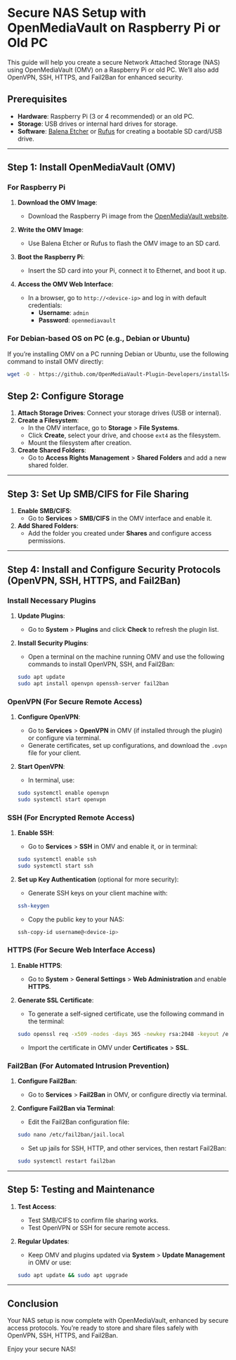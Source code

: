 # Secure NAS Setup with OpenMediaVault on Raspberry Pi or Old PC

This guide will help you create a secure Network Attached Storage (NAS) using OpenMediaVault (OMV) on a Raspberry Pi or old PC. We’ll also add OpenVPN, SSH, HTTPS, and Fail2Ban for enhanced security.

## Prerequisites

- **Hardware**: Raspberry Pi (3 or 4 recommended) or an old PC.
- **Storage**: USB drives or internal hard drives for storage.
- **Software**: [Balena Etcher](https://www.balena.io/etcher/) or [Rufus](https://rufus.ie/) for creating a bootable SD card/USB drive.

---

## Step 1: Install OpenMediaVault (OMV)

### For Raspberry Pi

1. **Download the OMV Image**:
   - Download the Raspberry Pi image from the [OpenMediaVault website](https://www.openmediavault.org/download.html).
   
2. **Write the OMV Image**:
   - Use Balena Etcher or Rufus to flash the OMV image to an SD card.

3. **Boot the Raspberry Pi**:
   - Insert the SD card into your Pi, connect it to Ethernet, and boot it up.

4. **Access the OMV Web Interface**:
   - In a browser, go to `http://<device-ip>` and log in with default credentials:
     - **Username**: `admin`
     - **Password**: `openmediavault`

### For Debian-based OS on PC (e.g., Debian or Ubuntu)

If you’re installing OMV on a PC running Debian or Ubuntu, use the following command to install OMV directly:

```bash
wget -O - https://github.com/OpenMediaVault-Plugin-Developers/installScript/raw/master/install | sudo bash

```
## Step 2: Configure Storage
1. **Attach Storage Drives**: Connect your storage drives (USB or internal).
2. **Create a Filesystem**:
    - In the OMV interface, go to **Storage** > **File Systems**.
    - Click **Create**, select your drive, and choose `ext4` as the filesystem.
    - Mount the filesystem after creation.
3. **Create Shared Folders**:
    - Go to **Access Rights Management** > **Shared Folders** and add a new shared folder.

---

## Step 3: Set Up SMB/CIFS for File Sharing

1. **Enable SMB/CIFS**:
    - Go to **Services** > **SMB/CIFS** in the OMV interface and enable it.
2. **Add Shared Folders**:
    - Add the folder you created under **Shares** and configure access permissions.

---

## Step 4: Install and Configure Security Protocols (OpenVPN, SSH, HTTPS, and Fail2Ban)

### Install Necessary Plugins

1. **Update Plugins**:
    - Go to **System** > **Plugins** and click **Check** to refresh the plugin list.
2. **Install Security Plugins**:
    - Open a terminal on the machine running OMV and use the following commands to install OpenVPN, SSH, and Fail2Ban:

    ```bash
    sudo apt update
    sudo apt install openvpn openssh-server fail2ban
    ```

### OpenVPN (For Secure Remote Access)

1. **Configure OpenVPN**:
    - Go to **Services** > **OpenVPN** in OMV (if installed through the plugin) or configure via terminal.
    - Generate certificates, set up configurations, and download the `.ovpn` file for your client.
2. **Start OpenVPN**:
    - In terminal, use:

    ```bash
    sudo systemctl enable openvpn
    sudo systemctl start openvpn
    ```

### SSH (For Encrypted Remote Access)

1. **Enable SSH**:
    - Go to **Services** > **SSH** in OMV and enable it, or in terminal:

    ```bash
    sudo systemctl enable ssh
    sudo systemctl start ssh
    ```

2. **Set up Key Authentication** (optional for more security):
    - Generate SSH keys on your client machine with:

    ```bash
    ssh-keygen
    ```

    - Copy the public key to your NAS:

    ```bash
    ssh-copy-id username@<device-ip>
    ```

### HTTPS (For Secure Web Interface Access)

1. **Enable HTTPS**:
    - Go to **System** > **General Settings** > **Web Administration** and enable **HTTPS**.
2. **Generate SSL Certificate**:
    - To generate a self-signed certificate, use the following command in the terminal:

    ```bash
    sudo openssl req -x509 -nodes -days 365 -newkey rsa:2048 -keyout /etc/ssl/private/omv.key -out /etc/ssl/certs/omv.crt
    ```

    - Import the certificate in OMV under **Certificates** > **SSL**.

### Fail2Ban (For Automated Intrusion Prevention)

1. **Configure Fail2Ban**:
    - Go to **Services** > **Fail2Ban** in OMV, or configure directly via terminal.
2. **Configure Fail2Ban via Terminal**:
    - Edit the Fail2Ban configuration file:

    ```bash
    sudo nano /etc/fail2ban/jail.local
    ```

    - Set up jails for SSH, HTTP, and other services, then restart Fail2Ban:

    ```bash
    sudo systemctl restart fail2ban
    ```

---

## Step 5: Testing and Maintenance

1. **Test Access**:
    - Test SMB/CIFS to confirm file sharing works.
    - Test OpenVPN or SSH for secure remote access.
2. **Regular Updates**:
    - Keep OMV and plugins updated via **System** > **Update Management** in OMV or use:

    ```bash
    sudo apt update && sudo apt upgrade
    ```

---

## Conclusion

Your NAS setup is now complete with OpenMediaVault, enhanced by secure access protocols. You’re ready to store and share files safely with OpenVPN, SSH, HTTPS, and Fail2Ban.

Enjoy your secure NAS!






